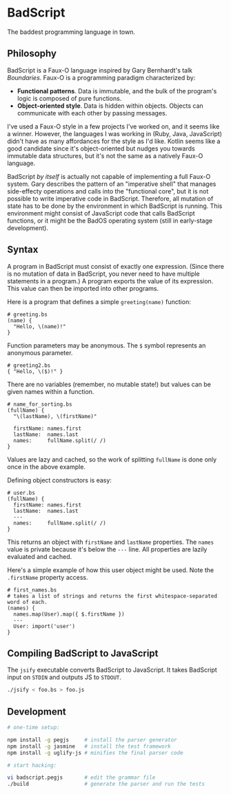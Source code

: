 # BadScript

The baddest programming language in town.

## Philosophy

BadScript is a Faux-O language inspired by Gary Bernhardt's talk _Boundaries_. Faux-O is a programming paradigm characterized by:

- **Functional patterns**. Data is immutable, and the bulk of the program's logic is composed of pure functions.
- **Object-oriented style**. Data is hidden within objects. Objects can communicate with each other by passing messages.

I've used a Faux-O style in a few projects I've worked on, and it seems like a winner. However, the languages I was working in (Ruby, Java, JavaScript) didn't have as many affordances for the style as I'd like. Kotlin seems like a good candidate since it's object-oriented but nudges you towards immutable data structures, but it's not the same as a natively Faux-O language.

BadScript _by itself_ is actually not capable of implementing a full Faux-O system. Gary describes the pattern of an "imperative shell" that manages side-effecty operations and calls into the "functional core", but it is not possible to write imperative code in BadScript. Therefore, all mutation of state has to be done by the environment in which BadScript is running. This environment might consist of JavaScript code that calls BadScript functions, or it might be the BadOS operating system (still in early-stage development).

## Syntax

A program in BadScript must consist of exactly one expression. (Since there is no mutation of data in BadScript, you never need to have multiple statements in a program.)
A program exports the value of its expression. This value can then be imported into other programs.

Here is a program that defines a simple `greeting(name)` function:

```
# greeting.bs
(name) {
  "Hello, \(name)!"
}
```

Function parameters may be anonymous. The `$` symbol represents an anonymous parameter.

```
# greeting2.bs
{ "Hello, \($)!" }
```

There are no variables (remember, no mutable state!) but values can be given names within a function.

```
# name_for_sorting.bs
(fullName) {
  "\(lastName), \(firstName)"

  firstName: names.first
  lastName:  names.last
  names:     fullName.split(/ /)
}
```

Values are lazy and cached, so the work of splitting `fullName` is done only once in the above example.

Defining object constructors is easy:

```
# user.bs
(fullName) {
  firstName: names.first
  lastName:  names.last
  ---
  names:     fullName.split(/ /)
}
```

This returns an object with `firstName` and `lastName` properties. The `names` value is private because it's below the `---` line.
All properties are lazily evaluated and cached.

Here's a simple example of how this user object might be used. Note the `.firstName` property access.

```
# first_names.bs
# takes a list of strings and returns the first whitespace-separated word of each.
(names) {
  names.map(User).map({ $.firstName })
  ---
  User: import('user')
}
```

## Compiling BadScript to JavaScript

The `jsify` executable converts BadScript to JavaScript. It takes BadScript input on `STDIN` and outputs JS to `STDOUT`.

```bash
./jsify < foo.bs > foo.js
```

## Development

```bash
# one-time setup:

npm install -g pegjs     # install the parser generator
npm install -g jasmine   # install the test framework
npm install -g uglify-js # minifies the final parser code

# start hacking:

vi badscript.pegjs       # edit the grammar file
./build                  # generate the parser and run the tests
```
